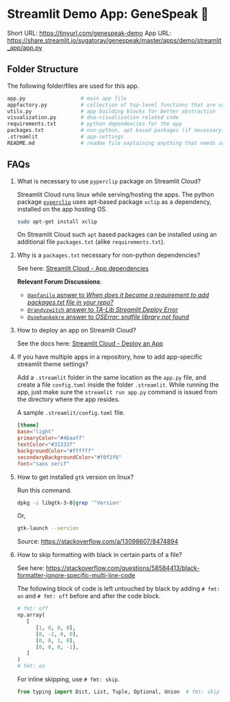 # Streamlit Demo App: GeneSpeak 🧬

Short URL: https://tinyurl.com/genespeak-demo
App URL: https://share.streamlit.io/sugatoray/genespeak/master/apps/demo/streamlit_app/app.py

## Folder Structure

The following folder/files are used for this app.

```sh
app.py                  # main app file
appfactory.py           # collection of top-level functions that are used in app.py
utils.py                # app building blocks for better abstraction
visualization.py        # dna-visualization related code
requirements.txt        # python dependencies for the app
packages.txt            # non-python, apt based packages (if necessary)
.streamlit              # app-settings
README.md               # readme file explaining anything that needs some documentation
```

## FAQs

1. What is necessary to use `pyperclip` package on Streamlit Cloud?

   Streamlit Cloud runs linux while serving/hosting the apps. The python
   package [`pyperclip`](https://pypi.org/project/pyperclip/) uses
   apt-based package `xclip` as a dependency, installed on the app hosting
   OS.

   ```sh
   sudo apt-get install xclip
   ```

   On Streamlit Cloud such `apt` based packages can be installed using an
   additional file `packages.txt` (alike `requirements.txt`).

1. Why is a `packages.txt` necessary for non-python dependencies?

   See here: [Streamlit Cloud - App dependencies][#stcloud-app-deps]

   [#stcloud-app-deps]: https://docs.streamlit.io/streamlit-cloud/get-started/deploy-an-app/app-dependencies

   **Relevant Forum Discussions**:

   - [`@anfanilo` asnwer to *​When does it become a requirement to add packages.txt file in your repo?*](https://discuss.streamlit.io/t/when-does-it-become-a-requirement-to-add-packages-txt-file-in-your-repo/12711/2?u=sugatoray)
   - [`@randyzwitch` answer to *TA-Lib Streamlit Deploy Error*](https://discuss.streamlit.io/t/ta-lib-streamlit-deploy-error/7643/4?u=sugatoray)
   - [`@snehankekre` answer to *OSError: sndfile library not found*](https://discuss.streamlit.io/t/oserror-sndfile-library-not-found/12473/14?u=sugatoray)

1. How to deploy an app on Streamlit Cloud?

   See the docs here: [Streamlit Cloud - Deploy an App][#stcloud-app-deploy]

   [#stcloud-app-deploy]: https://docs.streamlit.io/streamlit-cloud/get-started/deploy-an-app#apt-get-dependencies

1. If you have multiple apps in a repository, how to add app-specific streamlit theme settings?

   Add a `.streamlit` folder in the same location as the `app.py` file, and create a file `config.toml` inside the folder `.streamlit`. While running the app, just make sure the `streamlit run app.py` command is issued from the directory where the app resides.

   A sample `.streamlit/config.toml` file.

   ```toml
   [theme]
   base="light"
   primaryColor="#4baaff"
   textColor="#31333f"
   backgroundColor="#ffffff"
   secondaryBackgroundColor="#f0f2f6"
   font="sans serif"
   ```

1. How to get installed `gtk` version on linux?

   Run this command.

   ```sh
   dpkg -s libgtk-3-0|grep '^Version'
   ```

   Or,

   ```sh
   gtk-launch --version
   ```

   Source: https://stackoverflow.com/a/13098607/8474894

1. How to skip formatting with black in certain parts of a file?

   See here: https://stackoverflow.com/questions/58584413/black-formatter-ignore-specific-multi-line-code

   The following block of code is left untouched by black by adding `# fmt: on` and `# fmt: off` before and after the code block.

   ```python
   # fmt: off
   np.array(
      [
         [1, 0, 0, 0],
         [0, -1, 0, 0],
         [0, 0, 1, 0],
         [0, 0, 0, -1],
      ]
   )
   # fmt: on
   ```

   For inline skipping, use `# fmt: skip`.

   ```python
   from typing import Dict, List, Tuple, Optional, Union  # fmt: skip
   ```
